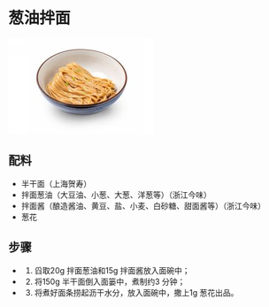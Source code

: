 # 葱油拌面

![葱油拌面](../images/葱油拌面.png)


## 配料

- 半干面（上海贺寿）
- 拌面葱油（大豆油、小葱、大葱、洋葱等）（浙江今味）
- 拌面酱（酿造酱油、黄豆、盐、小麦、白砂糖、甜面酱等）（浙江今味）
- 葱花

## 步骤

- 1. 舀取20g 拌面葱油和15g 拌面酱放入面碗中；
- 2. 将150g 半干面倒入面篓中，煮制约3 分钟；
- 3. 将煮好面条捞起沥干水分，放入面碗中，撒上1g 葱花出品。
